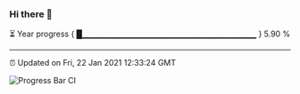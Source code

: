 ### Hi there 👋

⏳ Year progress { █▁▁▁▁▁▁▁▁▁▁▁▁▁▁▁▁▁▁▁▁▁▁▁▁▁▁▁▁▁ } 5.90 %

---

⏰ Updated on Fri, 22 Jan 2021 12:33:24 GMT

![Progress Bar CI](https://github.com/liununu/liununu/workflows/Progress%20Bar%20CI/badge.svg)
